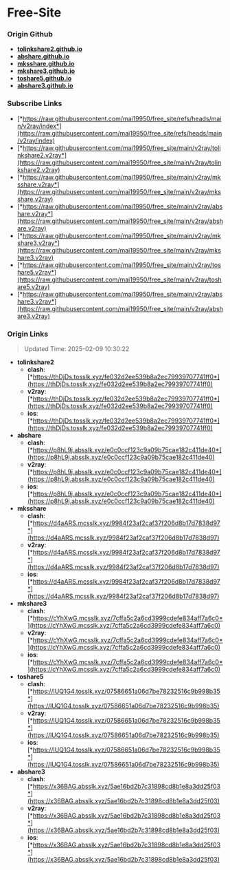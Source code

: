 # Free-Site

### Origin Github

- [**tolinkshare2.github.io**](https://github.com/tolinkshare2/tolinkshare2.github.io)
- [**abshare.github.io**](https://github.com/abshare/abshare.github.io)
- [**mksshare.github.io**](https://github.com/mksshare/mksshare.github.io)
- [**mkshare3.github.io**](https://github.com/mkshare3/mkshare3.github.io)
- [**toshare5.github.io**](https://github.com/toshare5/toshare5.github.io)
- [**abshare3.github.io**](https://github.com/abshare3/abshare3.github.io)

### Subscribe Links

- [*https://raw.githubusercontent.com/mai19950/free_site/refs/heads/main/v2ray/index*](https://raw.githubusercontent.com/mai19950/free_site/refs/heads/main/v2ray/index)
- [*https://raw.githubusercontent.com/mai19950/free_site/main/v2ray/tolinkshare2.v2ray*](https://raw.githubusercontent.com/mai19950/free_site/main/v2ray/tolinkshare2.v2ray)
- [*https://raw.githubusercontent.com/mai19950/free_site/main/v2ray/mksshare.v2ray*](https://raw.githubusercontent.com/mai19950/free_site/main/v2ray/mksshare.v2ray)
- [*https://raw.githubusercontent.com/mai19950/free_site/main/v2ray/abshare.v2ray*](https://raw.githubusercontent.com/mai19950/free_site/main/v2ray/abshare.v2ray)
- [*https://raw.githubusercontent.com/mai19950/free_site/main/v2ray/mkshare3.v2ray*](https://raw.githubusercontent.com/mai19950/free_site/main/v2ray/mkshare3.v2ray)
- [*https://raw.githubusercontent.com/mai19950/free_site/main/v2ray/toshare5.v2ray*](https://raw.githubusercontent.com/mai19950/free_site/main/v2ray/toshare5.v2ray)
- [*https://raw.githubusercontent.com/mai19950/free_site/main/v2ray/abshare3.v2ray*](https://raw.githubusercontent.com/mai19950/free_site/main/v2ray/abshare3.v2ray)

### Origin Links

> Updated Time: 2025-02-09 10:30:22

- **tolinkshare2**
  - **clash**: [*https://thDjDs.tosslk.xyz/fe032d2ee539b8a2ec79939707741ff0*](https://thDjDs.tosslk.xyz/fe032d2ee539b8a2ec79939707741ff0)
  - **v2ray**: [*https://thDjDs.tosslk.xyz/fe032d2ee539b8a2ec79939707741ff0*](https://thDjDs.tosslk.xyz/fe032d2ee539b8a2ec79939707741ff0)
  - **ios**: [*https://thDjDs.tosslk.xyz/fe032d2ee539b8a2ec79939707741ff0*](https://thDjDs.tosslk.xyz/fe032d2ee539b8a2ec79939707741ff0)
- **abshare**
  - **clash**: [*https://p8hL9j.absslk.xyz/e0c0ccf123c9a09b75cae182c411de40*](https://p8hL9j.absslk.xyz/e0c0ccf123c9a09b75cae182c411de40)
  - **v2ray**: [*https://p8hL9j.absslk.xyz/e0c0ccf123c9a09b75cae182c411de40*](https://p8hL9j.absslk.xyz/e0c0ccf123c9a09b75cae182c411de40)
  - **ios**: [*https://p8hL9j.absslk.xyz/e0c0ccf123c9a09b75cae182c411de40*](https://p8hL9j.absslk.xyz/e0c0ccf123c9a09b75cae182c411de40)
- **mksshare**
  - **clash**: [*https://d4aARS.mcsslk.xyz/9984f23af2caf37f206d8b17d7838d97*](https://d4aARS.mcsslk.xyz/9984f23af2caf37f206d8b17d7838d97)
  - **v2ray**: [*https://d4aARS.mcsslk.xyz/9984f23af2caf37f206d8b17d7838d97*](https://d4aARS.mcsslk.xyz/9984f23af2caf37f206d8b17d7838d97)
  - **ios**: [*https://d4aARS.mcsslk.xyz/9984f23af2caf37f206d8b17d7838d97*](https://d4aARS.mcsslk.xyz/9984f23af2caf37f206d8b17d7838d97)
- **mkshare3**
  - **clash**: [*https://cYhXwG.mcsslk.xyz/7cffa5c2a6cd3999cdefe834aff7a6c0*](https://cYhXwG.mcsslk.xyz/7cffa5c2a6cd3999cdefe834aff7a6c0)
  - **v2ray**: [*https://cYhXwG.mcsslk.xyz/7cffa5c2a6cd3999cdefe834aff7a6c0*](https://cYhXwG.mcsslk.xyz/7cffa5c2a6cd3999cdefe834aff7a6c0)
  - **ios**: [*https://cYhXwG.mcsslk.xyz/7cffa5c2a6cd3999cdefe834aff7a6c0*](https://cYhXwG.mcsslk.xyz/7cffa5c2a6cd3999cdefe834aff7a6c0)
- **toshare5**
  - **clash**: [*https://lUQ1G4.tosslk.xyz/07586651a06d7be78232516c9b998b35*](https://lUQ1G4.tosslk.xyz/07586651a06d7be78232516c9b998b35)
  - **v2ray**: [*https://lUQ1G4.tosslk.xyz/07586651a06d7be78232516c9b998b35*](https://lUQ1G4.tosslk.xyz/07586651a06d7be78232516c9b998b35)
  - **ios**: [*https://lUQ1G4.tosslk.xyz/07586651a06d7be78232516c9b998b35*](https://lUQ1G4.tosslk.xyz/07586651a06d7be78232516c9b998b35)
- **abshare3**
  - **clash**: [*https://x36BAG.absslk.xyz/5ae16bd2b7c31898cd8b1e8a3dd25f03*](https://x36BAG.absslk.xyz/5ae16bd2b7c31898cd8b1e8a3dd25f03)
  - **v2ray**: [*https://x36BAG.absslk.xyz/5ae16bd2b7c31898cd8b1e8a3dd25f03*](https://x36BAG.absslk.xyz/5ae16bd2b7c31898cd8b1e8a3dd25f03)
  - **ios**: [*https://x36BAG.absslk.xyz/5ae16bd2b7c31898cd8b1e8a3dd25f03*](https://x36BAG.absslk.xyz/5ae16bd2b7c31898cd8b1e8a3dd25f03)
